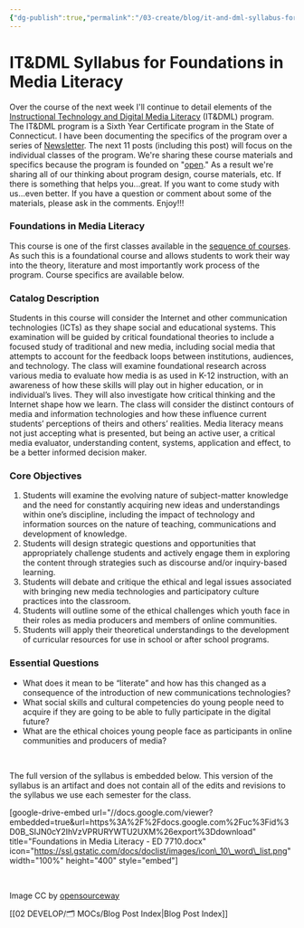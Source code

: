 ```yaml
---
{"dg-publish":true,"permalink":"/03-create/blog/it-and-dml-syllabus-for-foundations-in-media-literacy/","title":"IT&DML Syllabus for Foundations in Media Literacy","tags":["itdml"]}
---
```


# IT&DML Syllabus for Foundations in Media Literacy

Over the course of the next week I'll continue to detail elements of the [Instructional Technology and Digital Media Literacy](http://www.newhaven.edu/4486/academic-programs/graduate-programs/instructional-technologies/) (IT&DML) program. The IT&DML program is a Sixth Year Certificate program in the State of Connecticut. I have been documenting the specifics of the program over a series of [Newsletter](http://wiobyrne.com/tag/itdml/). The next 11 posts (including this post) will focus on the individual classes of the program. We're sharing these course materials and specifics because the program is founded on "[open](http://wiobyrne.com/transparency-and-the-instructional-technology-digital-media-literacy-itdml-program/)." As a result we're sharing all of our thinking about program design, course materials, etc. If there is something that helps you...great. If you want to come study with us...even better. If you have a question or comment about some of the materials, please ask in the comments. Enjoy!!!

### Foundations in Media Literacy

This course is one of the first classes available in the [sequence of courses](http://wiobyrne.com/course-sequence-for-the-instructional-technology-digital-media-literacy-program/). As such this is a foundational course and allows students to work their way into the theory, literature and most importantly work process of the program. Course specifics are available below.

### Catalog Description

Students in this course will consider the Internet and other communication technologies (ICTs) as they shape social and educational systems. This examination will be guided by critical foundational theories to include a focused study of traditional and new media, including social media that attempts to account for the feedback loops between institutions, audiences, and technology. The class will examine foundational research across various media to evaluate how media is as used in K-12 instruction, with an awareness of how these skills will play out in higher education, or in individual’s lives. They will also investigate how critical thinking and the Internet shape how we learn. The class will consider the distinct contours of media and information technologies and how these influence current students’ perceptions of theirs and others’ realities. Media literacy means not just accepting what is presented, but being an active user, a critical media evaluator, understanding content, systems, application and effect, to be a better informed decision maker.

### Core Objectives

1. Students will examine the evolving nature of subject-matter knowledge and the need for constantly acquiring new ideas and understandings within one’s discipline, including the impact of technology and information sources on the nature of teaching, communications and development of knowledge.
2. Students will design strategic questions and opportunities that appropriately challenge students and actively engage them in exploring the content through strategies such as discourse and/or inquiry-based learning.
3. Students will debate and critique the ethical and legal issues associated with bringing new media technologies and participatory culture practices into the classroom.
4. Students will outline some of the ethical challenges which youth face in their roles as media producers and members of online communities.
5. Students will apply their theoretical understandings to the development of curricular resources for use in school or after school programs.

### Essential Questions

- What does it mean to be “literate” and how has this changed as a consequence of the introduction of new communications technologies?
- What social skills and cultural competencies do young people need to acquire if they are going to be able to fully participate in the digital future?
- What are the ethical choices young people face as participants in online communities and producers of media?

 

The full version of the syllabus is embedded below. This version of the syllabus is an artifact and does not contain all of the edits and revisions to the syllabus we use each semester for the class.

\[google-drive-embed url="//docs.google.com/viewer?embedded=true&url=https%3A%2F%2Fdocs.google.com%2Fuc%3Fid%3D0B\_SIJN0cY2IhVzVPRURYWTU2UXM%26export%3Ddownload" title="Foundations in Media Literacy - ED 7710.docx" icon="https://ssl.gstatic.com/docs/doclist/images/icon\_10\_word\_list.png" width="100%" height="400" style="embed"\]

 

Image CC by [opensourceway](https://www.flickr.com/photos/opensourceway/6810048752/)

[[02 DEVELOP/🗂️ MOCs/Blog Post Index\|Blog Post Index]]